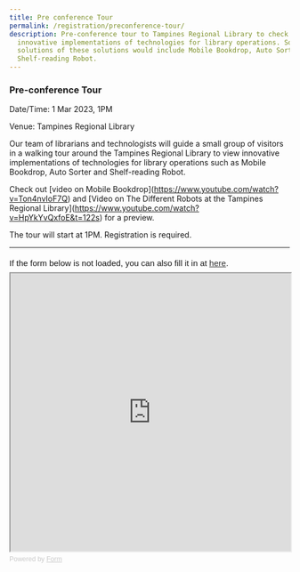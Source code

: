```yaml
---
title: Pre conference Tour
permalink: /registration/preconference-tour/
description: Pre-conference tour to Tampines Regional Library to check out the
  innovative implementations of technologies for library operations. Some
  solutions of these solutions would include Mobile Bookdrop, Auto Sorter and
  Shelf-reading Robot.
---
```

### Pre-conference Tour 

Date/Time: 1 Mar 2023, 1PM<br>

Venue: Tampines Regional Library

Our team of librarians and technologists will guide a small group of visitors in a walking tour around the Tampines Regional Library to view innovative implementations of technologies for library operations such as Mobile Bookdrop, Auto Sorter and Shelf-reading Robot.

Check out \[video on Mobile Bookdrop\](https://www.youtube.com/watch?v=Ton4nvIoF7Q) and \[Video on The Different Robots at the Tampines Regional Library\](https://www.youtube.com/watch?v=HpYkYvQxfoE&t=122s) for a preview.

The tour will start at 1PM. Registration is required.

<hr>
<div
  style="
    font-family: Sans-Serif;
    font-size: 15px;
    color: #000;
    opacity: 0.9;
    padding-top: 5px;
    padding-bottom: 8px;
  "
>
  If the form below is not loaded, you can also fill it in at
  <a href="https://form.gov.sg/63b5230fb6c4900012dac9bb">here</a>.
</div>

<!-- Change the width and height values to suit you best -->
<iframe
  id="iframe"
  src="https://form.gov.sg/63b5230fb6c4900012dac9bb"
  style="width: 100%; height: 500px"
></iframe>

<div
  style="
    font-family: Sans-Serif;
    font-size: 12px;
    color: #999;
    opacity: 0.5;
    padding-top: 5px;
  "
>
  Powered by <a href="https://form.gov.sg" style="color: #999">Form</a>
</div>
